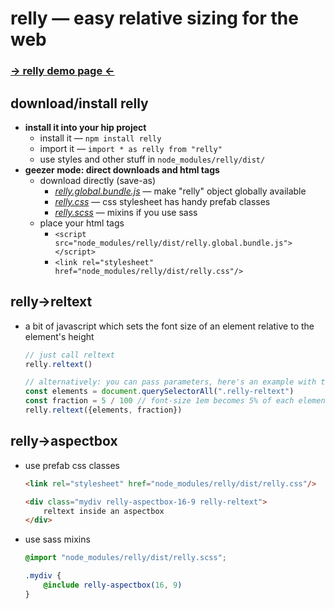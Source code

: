 
# relly — easy relative sizing for the web

### [→ relly demo page ←](https://chasemoskal.com/relly/)

## download/install relly

- **install it into your hip project**
	- install it — `npm install relly`
	- import it — `import * as relly from "relly"`
	- use styles and other stuff in `node_modules/relly/dist/`
- **geezer mode: direct downloads and html tags**
	- download directly (save-as)
		- [*relly.global.bundle.js*](https://github.com/chase-moskal/relly/raw/gh-pages/dist/relly.global.bundle.js) — make "relly" object globally available
		- [*relly.css*](https://github.com/chase-moskal/relly/raw/gh-pages/dist/relly.css) — css stylesheet has handy prefab classes
		- [*relly.scss*](https://github.com/chase-moskal/relly/raw/gh-pages/source/relly.scss) — mixins if you use sass
	- place your html tags
		- `<script src="node_modules/relly/dist/relly.global.bundle.js"></script>`
		- `<link rel="stylesheet" href="node_modules/relly/dist/relly.css"/>`

## relly→**reltext**

- a bit of javascript which sets the font size of an element relative to 
the element's height

	```js
	// just call reltext
	relly.reltext()

	// alternatively: you can pass parameters, here's an example with the defaults
	const elements = document.querySelectorAll(".relly-reltext")
	const fraction = 5 / 100 // font-size 1em becomes 5% of each element's height
	relly.reltext({elements, fraction})
	```

## relly→**aspectbox**

- use prefab css classes
	```html
	<link rel="stylesheet" href="node_modules/relly/dist/relly.css"/>

	<div class="mydiv relly-aspectbox-16-9 relly-reltext">
		reltext inside an aspectbox
	</div>
	```

- use sass mixins
	```scss
	@import "node_modules/relly/dist/relly.scss";

	.mydiv {
		@include relly-aspectbox(16, 9)
	}
	```
